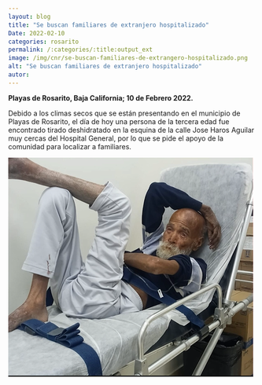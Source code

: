 ```yaml
---
layout: blog
title: "Se buscan familiares de extranjero hospitalizado"
Date: 2022-02-10
categories: rosarito
permalink: /:categories/:title:output_ext
image: /img/cnr/se-buscan-familiares-de-extrangero-hospitalizado.png
alt: "Se buscan familiares de extranjero hospitalizado"
autor:
---
```


**Playas de Rosarito, Baja California; 10 de Febrero 2022.** 

Debido a los climas secos que se están presentando en el municipio de Playas de Rosarito, el día de hoy una persona de la tercera edad fue encontrado tirado deshidratado en la esquina de la calle Jose Haros Aguilar muy cercas del Hospital General, por lo que se pide el apoyo de la comunidad para localizar a familiares. 

<div id="carouselExampleSlidesOnly" class="carousel slide" data-ride="carousel">
  <div class="carousel-inner">
    <div class="carousel-item active">
       <img class="d-block w-100" src="/img/cnr/se-buscan-familiares-de-extrangero-hospitalizado.png" loading="lazy"  alt="Se buscan familiares de extranjero hospitalizado">
    </div>
  </div>
</div>